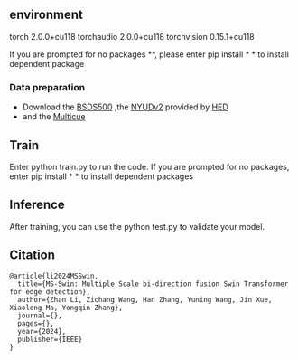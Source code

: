 ## environment
torch        2.0.0+cu118
torchaudio   2.0.0+cu118
torchvision  0.15.1+cu118

If you are prompted for no packages **, please enter pip install * * to install dependent package

### Data preparation
- Download the  [BSDS500](http://vcl.ucsd.edu/hed/HED-BSDS.tar) ,the [NYUDv2](http://vcl.ucsd.edu/hed/nyu/) provided by [HED](https://github.com/s9xie/hed) 
- and the [Multicue](https://serre-lab.clps.brown.edu/resource/multicue/)

## Train
Enter python train.py to run the code. If you are prompted for no packages, enter pip install * * to install dependent packages

## Inference
After training, you can use the python test.py to validate your model.

## Citation
```
@article{li2024MSSwin,
  title={MS-Swin: Multiple Scale bi-direction fusion Swin Transformer for edge detection},
  author={Zhan Li, Zichang Wang, Han Zhang, Yuning Wang, Jin Xue, Xiaolong Ma, Yongqin Zhang},
  journal={},
  pages={},
  year={2024},
  publisher={IEEE}
}
```

